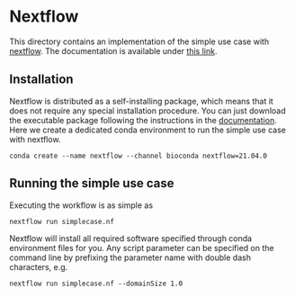 # Nextflow
This directory contains an implementation of the simple use case with [nextflow](https://nextflow.io/). 
The documentation is available under [this link](https://www.nextflow.io/docs/latest/index.html).

## Installation
Nextflow is distributed as a self-installing package, which means that it does not require any special installation procedure.
You can just download the executable package following the instructions in the [documentation](https://www.nextflow.io/docs/latest/getstarted.html#installation).
Here we create a dedicated conda environment to run the simple use case with nextflow.
```
conda create --name nextflow --channel bioconda nextflow=21.04.0
```

## Running the simple use case
Executing the workflow is as simple as
```
nextflow run simplecase.nf
```
Nextflow will install all required software specified through conda environment files for you.
Any script parameter can be specified on the command line by prefixing the parameter name with
double dash characters, e.g.
```
nextflow run simplecase.nf --domainSize 1.0
```
